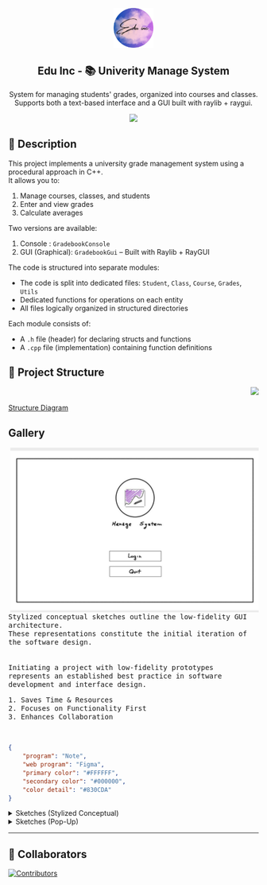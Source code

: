 <p align="center">
    <img src="assets/Logo-edu.png" width="80" />
    <h2 align="center">Edu Inc - 📚 Univerity Manage System</h2>
</p>

<p align="center">System for managing students' grades, organized into courses and classes.  
Supports both a text-based interface and a GUI built with raylib + raygui.</p>

<p align="center">
    <a href="https://github.com/Ercaino/UNI-GradeManager">
        <img src="https://img.shields.io/badge/community-Edu%20Inc-26233a?labelColor=191724&style=for-the-badge" />
    </a>
</p>

## 📝 Description

This project implements a university grade management system using a procedural approach in C++.
<br>
It allows you to:

1. Manage courses, classes, and students
2. Enter and view grades
3. Calculate averages
    
Two versions are available: 

1. Console : `GradebookConsole`
2. GUI (Graphical): `GradebookGui` – Built with Raylib + RayGUI
     
The code is structured into separate modules:

- The code is split into dedicated files: `Student`, `Class`, `Course`, `Grades`, `Utils`
- Dedicated functions for operations on each entity
- All files logically organized in structured directories

Each module consists of:
- A `.h` file (header) for declaring structs and functions
- A `.cpp` file (implementation) containing function definitions

## 📁 Project Structure

<!-- ![Structure](https://github.com/Ercaino/UNI-GradeManager/actions/workflows/update_structure.yml/badge.svg) -->
<p align="right">
  <img src="https://github.com/Ercaino/UNI-GradeManager/actions/workflows/update_structure.yml/badge.svg" /> 
</p>

<!-- ![Structure](./STRUCTURE.md) -->
<p align="left">
  <a href="./STRUCTURE.md">Structure Diagram<a>
</p>

## Gallery

<img align="right" width="500" src="./assets/gallery/Gallery-1.jpg" alt="Gallery" />

<p float="left">
  <p float="left">
    <samp><br><br>  
      Stylized conceptual sketches outline the low-fidelity GUI architecture. 
      <br>
      These representations constitute the initial iteration of the software design.
      <br><br><br>  
      Initiating a project with low-fidelity prototypes represents an established best practice in software development and interface design.
    </samp>
  </p>
</p>

<p float="left">
  <p float="left">
    <samp>
      1. Saves Time & Resources   
        <br>  
      2. Focuses on Functionality First 
        <br>  
      3. Enhances Collaboration
    </samp>
  </p>
</p><br>


```Json
{
	"program": "Note",
    "web program": "Figma",
    "primary color": "#FFFFFF",
    "secondary color": "#000000",
    "color detail": "#830CDA"
}
```

<details close>
    <summary><a>Sketches</a> (Stylized Conceptual)</summary>
    <img align="left" width="400" src="./assets/gallery/Gallery-2.jpg" alt="Gallery">
    <img align="left" width="400" src="./assets/gallery/Gallery-3.jpg" alt="Gallery">
    <img align="left" width="400" src="./assets/gallery/Gallery-4.jpg" alt="Gallery">
    <img align="left" width="400" src="./assets/gallery/Gallery-5.jpg" alt="Gallery">
</details>

<details close>
    <summary><a>Sketches</a> (Pop-Up)</summary>
    <img align="left" width="400" src="./assets/gallery/Gallery-6.jpg" alt="Gallery">
    <img align="left" width="400" src="./assets/gallery/Gallery-7.jpg" alt="Gallery">
    <img align="left" width="400" src="./assets/gallery/Gallery-8.jpg" alt="Gallery">
    <img align="left" width="400" src="./assets/gallery/Gallery-9.jpg" alt="Gallery">
    <img align="left" width="400" src="./assets/gallery/Gallery-10.jpg" alt="Gallery">
</details>

---


## 🏅 Collaborators

[![Contributors](https://contrib.rocks/image?repo=Ercaino/UNI-GradeManager&reload=1)](https://github.com/Ercaino/UNI-GradeManager/graphs/contributors)




